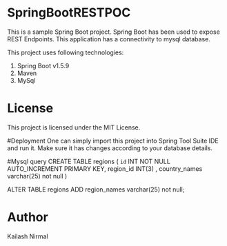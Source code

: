 # SpringBootRESTPOC
This is a sample Spring Boot project. Spring Boot has been used to expose REST Endpoints. 
This application has a connectivity to mysql database. 

This project uses following technologies:

1. Spring Boot v1.5.9
2. Maven
3. MySql

# License
This project is licensed under the MIT License. 

#Deployment
One can simply import this project into Spring Tool Suite IDE and run it. 
Make sure it has changes according to your database details. 


#Mysql query
CREATE TABLE regions (
`id` INT NOT NULL AUTO_INCREMENT PRIMARY KEY,
region_id INT(3) , country_names varchar(25) not null
)


ALTER TABLE regions ADD region_names varchar(25) not null;

# Author
Kailash Nirmal
